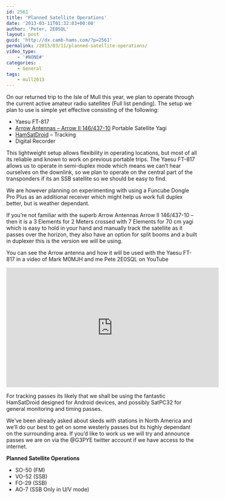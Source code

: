 ```yaml
---
id: 2561
title: 'Planned Satellite Operations'
date: '2013-03-11T01:32:03+00:00'
author: 'Peter, 2E0SQL'
layout: post
guid: 'http://dx.camb-hams.com/?p=2561'
permalink: /2013/03/11/planned-satellite-operations/
video_type:
    - '#NONE#'
categories:
    - General
tags:
    - mull2013
---
```


On our returned trip to the Isle of Mull this year, we plan to operate through the current active amateur radio satellites (Full list pending). The setup we plan to use is simple yet effective consisting of the following:

- Yaesu FT-817
- [Arrow Antennas – Arrow II ](http://www.arrowantennas.com/sub/arrowiiyagi.html)[146/437-10](http://www.arrowantennas.com/arrowii/146-437.html) Portable Satellite Yagi
- [HamSatDroid](https://play.google.com/store/apps/details?id=net.jcrq.HamSatDroid) – Tracking
- Digital Recorder

This lightweight setup allows flexibility in operating locations, but most of all its reliable and known to work on previous portable trips. The Yaesu FT-817 allows us to operate in semi-duplex mode which means we can’t hear ourselves on the downlink, so we plan to operate on the central part of the transponders if its an SSB satellite so we should be easy to find.

We are however planning on experimenting with using a Funcube Dongle Pro Plus as an additional receiver which might help us work full duplex better, but is weather dependant.

If you’re not familiar with the superb Arrow Antennas Arrow II 146/437-10 – then it is a 3 Elements for 2 Meters crossed with 7 Elements for 70 cm yagi which is easy to hold in your hand and manually track the satellite as it passes over the horizon, they also have an option for split booms and a built in duplexer this is the version we will be using.

You can see the Arrow antenna and how it will be used with the Yaesu FT-817 in a video of Mark M0MJH and me Pete 2E0SQL on YouTube  
<iframe allowfullscreen="" frameborder="0" height="315" loading="lazy" src="http://www.youtube.com/embed/XJ-8gSPWqxQ" width="560"></iframe>

For tracking passes its likely that we shall be using the fantastic HamSatDroid designed for Android devices, and possibly SatPC32 for general monitoring and timing passes.

We’ve been already asked about skeds with stations in North America and we’ll do our best to get on some westerly passes but its highly dependant on the surrounding area. If you’d like to work us we will try and announce passes we are on via the @G3PYE twitter account if we have access to the internet.

**Planned Satellite Operations**

- SO-50 (FM)
- VO-52 (SSB)
- FO-29 (SSB)
- AO-7 (SSB Only in U/V mode)